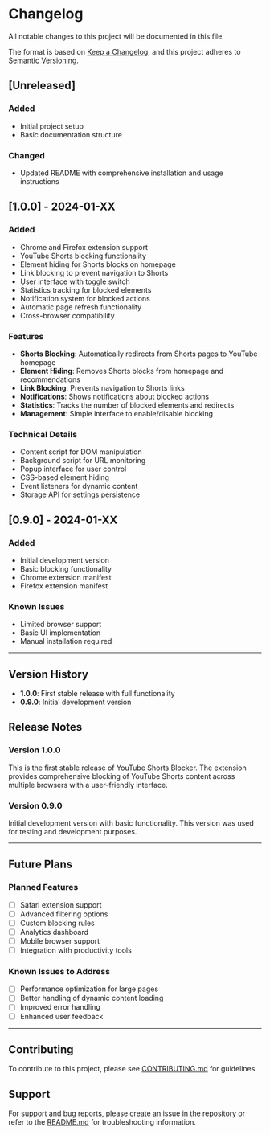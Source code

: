 # Changelog

All notable changes to this project will be documented in this file.

The format is based on [Keep a Changelog](https://keepachangelog.com/en/1.0.0/),
and this project adheres to [Semantic Versioning](https://semver.org/spec/v2.0.0.html).

## [Unreleased]

### Added
- Initial project setup
- Basic documentation structure

### Changed
- Updated README with comprehensive installation and usage instructions

## [1.0.0] - 2024-01-XX

### Added
- Chrome and Firefox extension support
- YouTube Shorts blocking functionality
- Element hiding for Shorts blocks on homepage
- Link blocking to prevent navigation to Shorts
- User interface with toggle switch
- Statistics tracking for blocked elements
- Notification system for blocked actions
- Automatic page refresh functionality
- Cross-browser compatibility

### Features
- **Shorts Blocking**: Automatically redirects from Shorts pages to YouTube homepage
- **Element Hiding**: Removes Shorts blocks from homepage and recommendations
- **Link Blocking**: Prevents navigation to Shorts links
- **Notifications**: Shows notifications about blocked actions
- **Statistics**: Tracks the number of blocked elements and redirects
- **Management**: Simple interface to enable/disable blocking

### Technical Details
- Content script for DOM manipulation
- Background script for URL monitoring
- Popup interface for user control
- CSS-based element hiding
- Event listeners for dynamic content
- Storage API for settings persistence

## [0.9.0] - 2024-01-XX

### Added
- Initial development version
- Basic blocking functionality
- Chrome extension manifest
- Firefox extension manifest

### Known Issues
- Limited browser support
- Basic UI implementation
- Manual installation required

---

## Version History

- **1.0.0**: First stable release with full functionality
- **0.9.0**: Initial development version

## Release Notes

### Version 1.0.0
This is the first stable release of YouTube Shorts Blocker. The extension provides comprehensive blocking of YouTube Shorts content across multiple browsers with a user-friendly interface.

### Version 0.9.0
Initial development version with basic functionality. This version was used for testing and development purposes.

---

## Future Plans

### Planned Features
- [ ] Safari extension support
- [ ] Advanced filtering options
- [ ] Custom blocking rules
- [ ] Analytics dashboard
- [ ] Mobile browser support
- [ ] Integration with productivity tools

### Known Issues to Address
- [ ] Performance optimization for large pages
- [ ] Better handling of dynamic content loading
- [ ] Improved error handling
- [ ] Enhanced user feedback

---

## Contributing

To contribute to this project, please see [CONTRIBUTING.md](CONTRIBUTING.md) for guidelines.

## Support

For support and bug reports, please create an issue in the repository or refer to the [README.md](README.md) for troubleshooting information.
